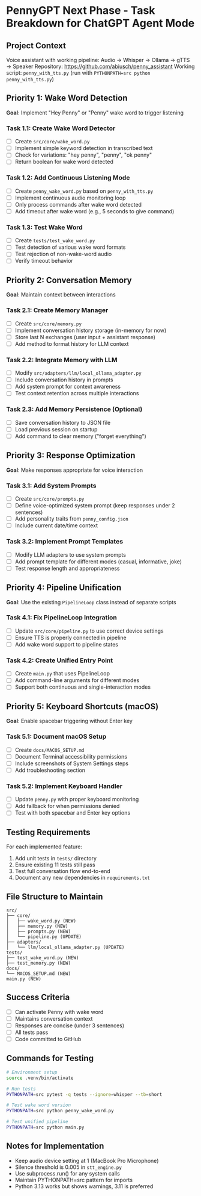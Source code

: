 # PennyGPT Next Phase - Task Breakdown for ChatGPT Agent Mode

## Project Context
Voice assistant with working pipeline: Audio → Whisper → Ollama → gTTS → Speaker
Repository: https://github.com/abiusch/penny_assistant
Working script: `penny_with_tts.py` (run with `PYTHONPATH=src python penny_with_tts.py`)

## Priority 1: Wake Word Detection
**Goal**: Implement "Hey Penny" or "Penny" wake word to trigger listening

### Task 1.1: Create Wake Word Detector
- [ ] Create `src/core/wake_word.py`
- [ ] Implement simple keyword detection in transcribed text
- [ ] Check for variations: "hey penny", "penny", "ok penny"
- [ ] Return boolean for wake word detected

### Task 1.2: Add Continuous Listening Mode
- [ ] Create `penny_wake_word.py` based on `penny_with_tts.py`
- [ ] Implement continuous audio monitoring loop
- [ ] Only process commands after wake word detected
- [ ] Add timeout after wake word (e.g., 5 seconds to give command)

### Task 1.3: Test Wake Word
- [ ] Create `tests/test_wake_word.py`
- [ ] Test detection of various wake word formats
- [ ] Test rejection of non-wake-word audio
- [ ] Verify timeout behavior

## Priority 2: Conversation Memory
**Goal**: Maintain context between interactions

### Task 2.1: Create Memory Manager
- [ ] Create `src/core/memory.py`
- [ ] Implement conversation history storage (in-memory for now)
- [ ] Store last N exchanges (user input + assistant response)
- [ ] Add method to format history for LLM context

### Task 2.2: Integrate Memory with LLM
- [ ] Modify `src/adapters/llm/local_ollama_adapter.py`
- [ ] Include conversation history in prompts
- [ ] Add system prompt for context awareness
- [ ] Test context retention across multiple interactions

### Task 2.3: Add Memory Persistence (Optional)
- [ ] Save conversation history to JSON file
- [ ] Load previous session on startup
- [ ] Add command to clear memory ("forget everything")

## Priority 3: Response Optimization
**Goal**: Make responses appropriate for voice interaction

### Task 3.1: Add System Prompts
- [ ] Create `src/core/prompts.py`
- [ ] Define voice-optimized system prompt (keep responses under 2 sentences)
- [ ] Add personality traits from `penny_config.json`
- [ ] Include current date/time context

### Task 3.2: Implement Prompt Templates
- [ ] Modify LLM adapters to use system prompts
- [ ] Add prompt template for different modes (casual, informative, joke)
- [ ] Test response length and appropriateness

## Priority 4: Pipeline Unification
**Goal**: Use the existing `PipelineLoop` class instead of separate scripts

### Task 4.1: Fix PipelineLoop Integration
- [ ] Update `src/core/pipeline.py` to use correct device settings
- [ ] Ensure TTS is properly connected in pipeline
- [ ] Add wake word support to pipeline states

### Task 4.2: Create Unified Entry Point
- [ ] Create `main.py` that uses PipelineLoop
- [ ] Add command-line arguments for different modes
- [ ] Support both continuous and single-interaction modes

## Priority 5: Keyboard Shortcuts (macOS)
**Goal**: Enable spacebar triggering without Enter key

### Task 5.1: Document macOS Setup
- [ ] Create `docs/MACOS_SETUP.md`
- [ ] Document Terminal accessibility permissions
- [ ] Include screenshots of System Settings steps
- [ ] Add troubleshooting section

### Task 5.2: Implement Keyboard Handler
- [ ] Update `penny.py` with proper keyboard monitoring
- [ ] Add fallback for when permissions denied
- [ ] Test with both spacebar and Enter key options

## Testing Requirements
For each implemented feature:
1. Add unit tests in `tests/` directory
2. Ensure existing 11 tests still pass
3. Test full conversation flow end-to-end
4. Document any new dependencies in `requirements.txt`

## File Structure to Maintain
```
src/
├── core/
│   ├── wake_word.py (NEW)
│   ├── memory.py (NEW)
│   ├── prompts.py (NEW)
│   └── pipeline.py (UPDATE)
├── adapters/
│   └── llm/local_ollama_adapter.py (UPDATE)
tests/
├── test_wake_word.py (NEW)
├── test_memory.py (NEW)
docs/
└── MACOS_SETUP.md (NEW)
main.py (NEW)
```

## Success Criteria
- [ ] Can activate Penny with wake word
- [ ] Maintains conversation context
- [ ] Responses are concise (under 3 sentences)
- [ ] All tests pass
- [ ] Code committed to GitHub

## Commands for Testing
```bash
# Environment setup
source .venv/bin/activate

# Run tests
PYTHONPATH=src pytest -q tests --ignore=whisper --tb=short

# Test wake word version
PYTHONPATH=src python penny_wake_word.py

# Test unified pipeline
PYTHONPATH=src python main.py
```

## Notes for Implementation
- Keep audio device setting at 1 (MacBook Pro Microphone)
- Silence threshold is 0.005 in `stt_engine.py`
- Use subprocess.run() for any system calls
- Maintain PYTHONPATH=src pattern for imports
- Python 3.13 works but shows warnings, 3.11 is preferred
